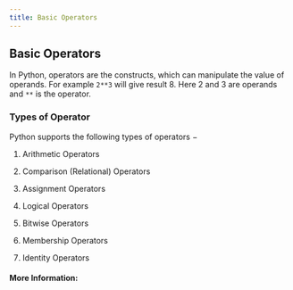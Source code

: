```yaml
---
title: Basic Operators
---
```


## Basic Operators

In Python, operators are the constructs, which can manipulate the value of operands. For example `2**3` will give result 8. Here 2 and 3 are operands and `**` is the operator.

### Types of Operator
Python supports the following types of operators −

1. Arithmetic Operators

2. Comparison (Relational) Operators

3. Assignment Operators

4. Logical Operators

5. Bitwise Operators

6. Membership Operators

7. Identity Operators


#### More Information:
<!-- Please add any articles you think might be helpful to read before writing the article -->


